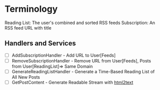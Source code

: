 # Terminology

Reading List: The user's combined and sorted RSS feeds
Subscription: An RSS feed URL with title

## Handlers and Services

- [ ] AddSubscriptionHandler - Add URL to User[Feeds]
- [ ] RemoveSubscriptionHandler - Remove URL from User[Feeds], Posts from User[ReadingList]=> Same Domain
- [ ] GenerateReadingListHandler - Generate a Time-Based Reading List of All New Posts
- [ ] GetPostContent - Generate Readable Stream with [html2text](https://github.com/jaytaylor/html2text)
